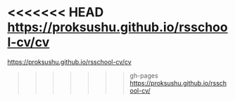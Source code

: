 <<<<<<< HEAD
https://proksushu.github.io/rsschool-cv/cv
=======
https://proksushu.github.io/rsschool-cv/cv    
>>>>>>> gh-pages
https://proksushu.github.io/rsschool-cv/
